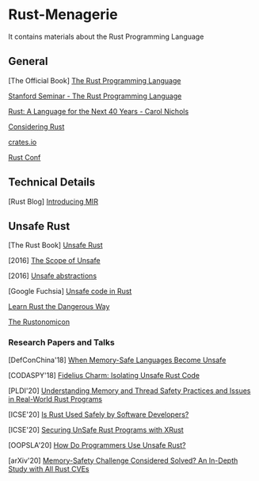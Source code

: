 # Rust-Menagerie
It contains materials about the Rust Programming Language

## General

[The Official Book] [The Rust Programming
Language](https://doc.rust-lang.org/book/#the-rust-programming-language)

[Stanford Seminar - The Rust Programming Language](https://www.youtube.com/watch?v=O5vzLKg7y-k)

[Rust: A Language for the Next 40 Years - Carol
Nichols](https://www.youtube.com/watch?v=A3AdN7U24iU)

[Considering Rust](https://www.youtube.com/watch?v=DnT-LUQgc7s)

[crates.io](https://crates.io/)

[Rust Conf](https://rustconf.com/)

## Technical Details
[Rust Blog] [Introducing MIR](https://blog.rust-lang.org/2016/04/19/MIR.html)

## Unsafe Rust
[The Rust Book] [Unsafe Rust](https://doc.rust-lang.org/book/ch19-01-unsafe-rust.html)

[2016] [The Scope of Unsafe](https://www.ralfj.de/blog/2016/01/09/the-scope-of-unsafe.html)

[2016] [Unsafe abstractions](http://smallcultfollowing.com/babysteps/blog/2016/05/23/unsafe-abstractions/)

[Google Fuchsia] [Unsafe code in
Rust](https://fuchsia.googlesource.com/fuchsia/+/refs/heads/main/docs/development/languages/rust/unsafe.md)

[Learn Rust the Dangerous Way](http://cliffle.com/p/dangerust/)

[The Rustonomicon](https://doc.rust-lang.org/nomicon/)

### Research Papers and Talks
[DefConChina'18] [When Memory-Safe Languages Become Unsafe](https://mssun.me/research/defconchina18unsafe.html)

[CODASPY'18] [Fidelius Charm: Isolating Unsafe Rust
Code](https://almohri.io/papers/fc.pdf)

[PLDI'20] [Understanding Memory and Thread Safety Practices and Issues in
Real-World Rust Programs](https://cseweb.ucsd.edu/~yiying/RustStudy-PLDI20.pdf)

[ICSE'20] [Is Rust Used Safely by Software
Developers?](https://dl.acm.org/doi/abs/10.1145/3377811.3380413)

[ICSE'20] [Securing UnSafe Rust Programs with
XRust](https://peimingliu.github.io/asset/pic/icse-paper1026.pdf)

[OOPSLA'20] [How Do Programmers Use Unsafe
Rust?](https://www.cs.ubc.ca/~alexsumm/papers/AstrauskasMathejaPoliMuellerSummers20.pdf)

[arXiv'20] [Memory-Safety Challenge Considered Solved? An In-Depth Study with
All Rust CVEs](https://arxiv.org/pdf/2003.03296.pdf)
